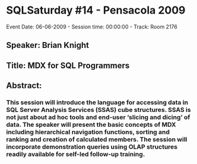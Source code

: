 # SQLSaturday #14 - Pensacola 2009
Event Date: 06-06-2009 - Session time: 00:00:00 - Track: Room 2176
## Speaker: Brian Knight
## Title: MDX for SQL Programmers
## Abstract:
### This session will introduce the language for accessing data in SQL Server Analysis Services (SSAS) cube structures.    SSAS is not just about ad hoc tools and end-user ‘slicing and dicing’ of data.  The speaker will present the basic concepts of MDX including hierarchical navigation functions, sorting and ranking and creation of calculated members.  The session will incorporate demonstration queries using OLAP structures readily available for self-led follow-up training.

